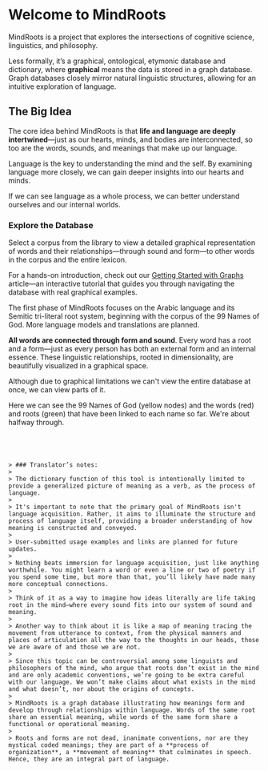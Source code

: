 # Welcome to MindRoots

MindRoots is a project that explores the intersections of cognitive science, linguistics, and philosophy.

Less formally, it’s a graphical, ontological, etymonic database and dictionary, where **graphical** means the data is stored in a graph database. Graph databases closely mirror natural linguistic structures, allowing for an intuitive exploration of language.

## The Big Idea

The core idea behind MindRoots is that **life and language are deeply intertwined**—just as our hearts, minds, and bodies are interconnected, so too are the words, sounds, and meanings that make up our language.

Language is the key to understanding the mind and the self. By examining language more closely, we can gain deeper insights into our hearts and minds.

If we can see language as a whole process, we can better understand ourselves and our internal worlds.

### Explore the Database

Select a corpus from the library to view a detailed graphical representation of words and their relationships—through sound and form—to other words in the corpus and the entire lexicon.

For a hands-on introduction, check out our [Getting Started with Graphs](/mindroots/introduction) article—an interactive tutorial that guides you through navigating the database with real graphical examples.



The first phase of MindRoots focuses on the Arabic language and its Semitic tri-literal root system, beginning with the corpus of the 99 Names of God. More language models and translations are planned. 

**All words are connected through form and sound**. Every word has a root and a form—just as every person has both an external form and an internal essence. These linguistic relationships, rooted in dimensionality, are beautifully visualized in a graphical space.

Although due to graphical limitations we can't view the entire database at once, we can view parts of it.

Here we can see the 99 Names of God (yellow nodes) and the words (red) and roots (green) that have been linked to each name so far. We're about halfway through.


~~~




> ### Translator’s notes:
>
> The dictionary function of this tool is intentionally limited to provide a generalized picture of meaning as a verb, as the process of language.
>
> It's important to note that the primary goal of MindRoots isn't language acquisition. Rather, it aims to illuminate the structure and process of language itself, providing a broader understanding of how meaning is constructed and conveyed.
>
> User-submitted usage examples and links are planned for future updates.
>
> Nothing beats immersion for language acquisition, just like anything worthwhile. You might learn a word or even a line or two of poetry if you spend some time, but more than that, you’ll likely have made many more conceptual connections.
>
> Think of it as a way to imagine how ideas literally are life taking root in the mind—where every sound fits into our system of sound and meaning.
>
> Another way to think about it is like a map of meaning tracing the movement from utterance to context, from the physical manners and places of articulation all the way to the thoughts in our heads, those we are aware of and those we are not.
>
> Since this topic can be controversial among some linguists and philosophers of the mind, who argue that roots don’t exist in the mind and are only academic conventions, we’re going to be extra careful with our language. We won’t make claims about what exists in the mind and what doesn’t, nor about the origins of concepts.
>
> MindRoots is a graph database illustrating how meanings form and develop through relationships within language. Words of the same root share an essential meaning, while words of the same form share a functional or operational meaning.
>
> Roots and forms are not dead, inanimate conventions, nor are they mystical coded meanings; they are part of a **process of organization**, a **movement of meaning** that culminates in speech. Hence, they are an integral part of language.